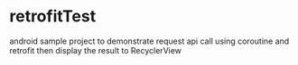 # retrofitTest
android sample project to demonstrate request api call using coroutine and retrofit then display the result to RecyclerView
